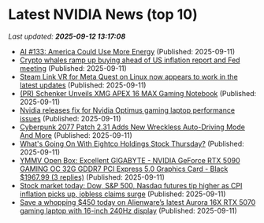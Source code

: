 # Latest NVIDIA News (top 10)
_Last updated: **2025-09-12 13:17:08**_

- [AI #133: America Could Use More Energy](https://www.lesswrong.com/posts/gDNCsJfJHp5YSbdhn/ai-133-america-could-use-more-energy) (Published: 2025-09-11)
- [Crypto whales ramp up buying ahead of US inflation report and Fed meeting](https://economictimes.indiatimes.com/news/international/us/cpi-report-impact-on-crypto-whales-buy-ethena-uniswap-ondo-before-fed-rate-cut-spetember/articleshow/123831532.cms) (Published: 2025-09-11)
- [Steam Link VR for Meta Quest on Linux now appears to work in the latest updates](https://www.gamingonlinux.com/2025/09/steam-link-vr-for-meta-quest-on-linux-now-appears-to-work-in-the-latest-updates/.) (Published: 2025-09-11)
- [(PR) Schenker Unveils XMG APEX 16 MAX Gaming Notebook](https://www.techpowerup.com/340850/schenker-unveils-xmg-apex-16-max-gaming-notebook) (Published: 2025-09-11)
- [Nvidia releases fix for Nvidia Optimus gaming laptop performance issues](https://www.notebookcheck.net/Nvidia-releases-fix-for-Nvidia-Optimus-gaming-laptop-performance-issues.1111905.0.html) (Published: 2025-09-11)
- [Cyberpunk 2077 Patch 2.31 Adds New Wreckless Auto-Driving Mode And More](https://www.gamespot.com/articles/cyberpunk-2077-patch-2-31-adds-new-wreckless-auto-driving-mode-and-more/1100-6534643/) (Published: 2025-09-11)
- [What's Going On With Eightco Holdings Stock Thursday?](https://finance.yahoo.com/news/whats-going-eightco-holdings-stock-124232602.html) (Published: 2025-09-11)
- [YMMV Open Box: Excellent GIGABYTE - NVIDIA GeForce RTX 5090 GAMING OC 32G GDDR7 PCI Express 5.0 Graphics Card - Black $1967.99 (3 replies)](https://slickdeals.net/f/18598099-ymmv-open-box-excellent-gigabyte-nvidia-geforce-rtx-5090-gaming-oc-32g-gddr7-pci-express-5-0-graphics-card-black-1967-99) (Published: 2025-09-11)
- [Stock market today: Dow, S&P 500, Nasdaq futures tip higher as CPI inflation picks up, jobless claims surge](https://finance.yahoo.com/news/live/stock-market-today-dow-sp-500-nasdaq-futures-tip-higher-as-cpi-inflation-picks-up-jobless-claims-surge-123815729.html) (Published: 2025-09-11)
- [Save a whopping $450 today on Alienware’s latest Aurora 16X RTX 5070 gaming laptop with 16-inch 240Hz display](http://9to5toys.com/2025/09/11/save-450-today-alienware-aurora-16x-rtx-5070-gaming-laptop/) (Published: 2025-09-11)
